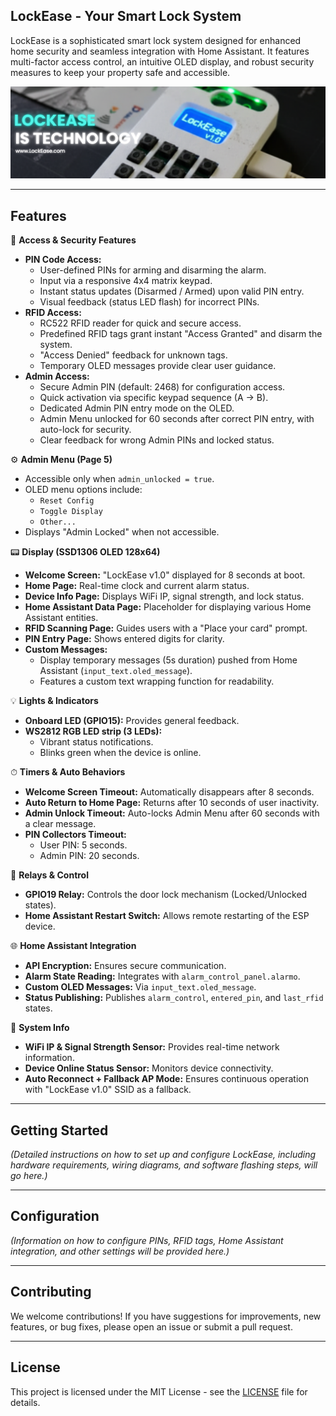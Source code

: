 ## LockEase - Your Smart Lock System
[](https://www.google.com/search?q=https://github.com/your-repo-link)

LockEase is a sophisticated smart lock system designed for enhanced home security and seamless integration with Home Assistant. It features multi-factor access control, an intuitive OLED display, and robust security measures to keep your property safe and accessible.


![Project Door](images/lockease.png "Door Lock Project")

-----

## Features

🔑 **Access & Security Features**

  * **PIN Code Access:**
      * User-defined PINs for arming and disarming the alarm.
      * Input via a responsive 4x4 matrix keypad.
      * Instant status updates (Disarmed / Armed) upon valid PIN entry.
      * Visual feedback (status LED flash) for incorrect PINs.
  * **RFID Access:**
      * RC522 RFID reader for quick and secure access.
      * Predefined RFID tags grant instant "Access Granted" and disarm the system.
      * "Access Denied" feedback for unknown tags.
      * Temporary OLED messages provide clear user guidance.
  * **Admin Access:**
      * Secure Admin PIN (default: 2468) for configuration access.
      * Quick activation via specific keypad sequence (A → B).
      * Dedicated Admin PIN entry mode on the OLED.
      * Admin Menu unlocked for 60 seconds after correct PIN entry, with auto-lock for security.
      * Clear feedback for wrong Admin PINs and locked status.

⚙️ **Admin Menu (Page 5)**

  * Accessible only when `admin_unlocked = true`.
  * OLED menu options include:
      * `Reset Config`
      * `Toggle Display`
      * `Other...`
  * Displays "Admin Locked" when not accessible.

📟 **Display (SSD1306 OLED 128x64)**

  * **Welcome Screen:** "LockEase v1.0" displayed for 8 seconds at boot.
  * **Home Page:** Real-time clock and current alarm status.
  * **Device Info Page:** Displays WiFi IP, signal strength, and lock status.
  * **Home Assistant Data Page:** Placeholder for displaying various Home Assistant entities.
  * **RFID Scanning Page:** Guides users with a "Place your card" prompt.
  * **PIN Entry Page:** Shows entered digits for clarity.
  * **Custom Messages:**
      * Display temporary messages (5s duration) pushed from Home Assistant (`input_text.oled_message`).
      * Features a custom text wrapping function for readability.

💡 **Lights & Indicators**

  * **Onboard LED (GPIO15):** Provides general feedback.
  * **WS2812 RGB LED strip (3 LEDs):**
      * Vibrant status notifications.
      * Blinks green when the device is online.

⏱ **Timers & Auto Behaviors**

  * **Welcome Screen Timeout:** Automatically disappears after 8 seconds.
  * **Auto Return to Home Page:** Returns after 10 seconds of user inactivity.
  * **Admin Unlock Timeout:** Auto-locks Admin Menu after 60 seconds with a clear message.
  * **PIN Collectors Timeout:**
      * User PIN: 5 seconds.
      * Admin PIN: 20 seconds.

🔄 **Relays & Control**

  * **GPIO19 Relay:** Controls the door lock mechanism (Locked/Unlocked states).
  * **Home Assistant Restart Switch:** Allows remote restarting of the ESP device.

🌐 **Home Assistant Integration**

  * **API Encryption:** Ensures secure communication.
  * **Alarm State Reading:** Integrates with `alarm_control_panel.alarmo`.
  * **Custom OLED Messages:** Via `input_text.oled_message`.
  * **Status Publishing:** Publishes `alarm_control`, `entered_pin`, and `last_rfid` states.

📡 **System Info**

  * **WiFi IP & Signal Strength Sensor:** Provides real-time network information.
  * **Device Online Status Sensor:** Monitors device connectivity.
  * **Auto Reconnect + Fallback AP Mode:** Ensures continuous operation with "LockEase v1.0" SSID as a fallback.

-----

## Getting Started

*(Detailed instructions on how to set up and configure LockEase, including hardware requirements, wiring diagrams, and software flashing steps, will go here.)*

-----

## Configuration

*(Information on how to configure PINs, RFID tags, Home Assistant integration, and other settings will be provided here.)*

-----

## Contributing

We welcome contributions\! If you have suggestions for improvements, new features, or bug fixes, please open an issue or submit a pull request.

-----

## License

This project is licensed under the MIT License - see the [LICENSE](https://www.google.com/search?q=LICENSE) file for details.
